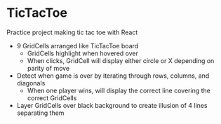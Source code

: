 # TicTacToe
Practice project making tic tac toe with React

- 9 GridCells arranged like TicTacToe board
    - GridCells highlight when hovered over
    - When clicks, GridCell will display either circle or X depending on parity of move
- Detect when game is over by iterating through rows, columns, and diagonals
    - When one player wins, will display the correct line covering the correct GridCells
- Layer GridCells over black background to create illusion of 4 lines separating them